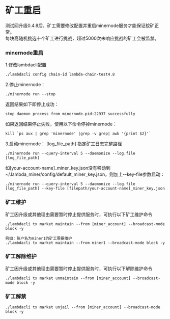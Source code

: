 # 矿工重启

测试网升级0.4.8后，矿工需要修改配置并重启minernode服务才能保证挖矿正常。  
每块高随机挑选十个矿工进行挑战，超过5000次未响应挑战的矿工会被监禁。

### minernode重启
1.修改lambdacli配置
```
./lambdacli config chain-id lambda-chain-test4.8
```

2.停止minernode：
```
./minernode run --stop
```
返回结果如下即停止成功：
```
stop daemon process from minernode.pid:22937 successfully
```
如果返回结果停止失败，使用以下命令停掉minernode：
```
kill `ps aux | grep 'minernode' |grep -v grep| awk '{print $2}'`
```
3.启动minernode：
[log_file_path] 指定矿工日志完整路径
```
./minernode run --query-interval 5 --daemonize --log.file [log_file_path]
```

如[your-account-name]_miner_key.json没有移动到~/.lambda_miner/config/default_miner_key.json，则加上--key-file参数启动：
```
./minernode run --query-interval 5 --daemonize --log.file [log_file_path] --key-file [filepath/your-account-name]_miner_key.json
```

### 矿工维护
矿工因升级或其他理由需要暂时停止提供服务时，可执行以下矿工维护命令
``` 
./lambdacli tx market maintain --from [miner_account] --broadcast-mode block -y

例如：账户名为miner1的矿工需要维护
./lambdacli tx market maintain --from miner1 --broadcast-mode block -y
``` 

### 矿工解除维护
矿工因升级或其他理由需要暂时停止提供服务时，可执行以下解除维护命令
``` 
./lambdacli tx market unmaintain --from [miner_account] --broadcast-mode block -y
``` 

### 矿工解禁
``` 
./lambdacli tx market unjail --from [miner_account] --broadcast-mode block -y
``` 



